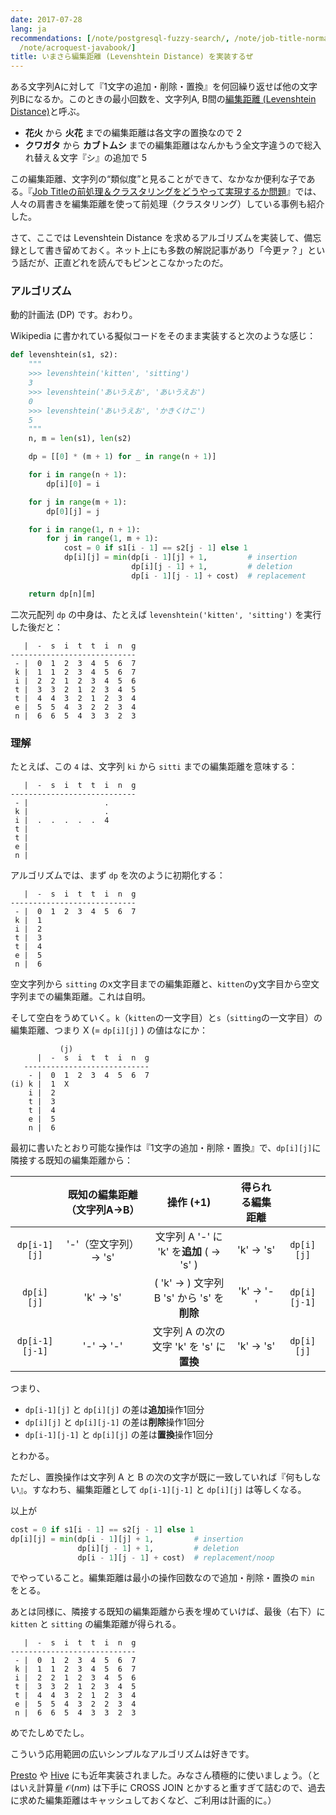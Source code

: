 ```yaml
---
date: 2017-07-28
lang: ja
recommendations: [/note/postgresql-fuzzy-search/, /note/job-title-normalization/,
  /note/acroquest-javabook/]
title: いまさら編集距離 (Levenshtein Distance) を実装するぜ
---
```


ある文字列Aに対して『1文字の追加・削除・置換』を何回繰り返せば他の文字列Bになるか。このときの最小回数を、文字列A, B間の[編集距離 (Levenshtein Distance)](https://ja.wikipedia.org/wiki/%E3%83%AC%E3%83%BC%E3%83%99%E3%83%B3%E3%82%B7%E3%83%A5%E3%82%BF%E3%82%A4%E3%83%B3%E8%B7%9D%E9%9B%A2)と呼ぶ。

- **花火** から **火花** までの編集距離は各文字の置換なので 2
- **クワガタ** から **カブトムシ** までの編集距離はなんかもう全文字違うので総入れ替え＆文字『シ』の追加で 5

この編集距離、文字列の“類似度”と見ることができて、なかなか便利な子である。『[Job Titleの前処理＆クラスタリングをどうやって実現するか問題](/note/job-title-normalization)』では、人々の肩書きを編集距離を使って前処理（クラスタリング）している事例も紹介した。

さて、ここでは Levenshtein Distance を求めるアルゴリズムを実装して、備忘録として書き留めておく。ネット上にも多数の解説記事があり「今更ァ？」という話だが、正直どれを読んでもピンとこなかったのだ。

### アルゴリズム

動的計画法 (DP) です。おわり。

Wikipedia に書かれている擬似コードをそのまま実装すると次のような感じ：

```py
def levenshtein(s1, s2):
    """
    >>> levenshtein('kitten', 'sitting')
    3
    >>> levenshtein('あいうえお', 'あいうえお')
    0
    >>> levenshtein('あいうえお', 'かきくけこ')
    5
    """
    n, m = len(s1), len(s2)

    dp = [[0] * (m + 1) for _ in range(n + 1)]

    for i in range(n + 1):
        dp[i][0] = i

    for j in range(m + 1):
        dp[0][j] = j

    for i in range(1, n + 1):
        for j in range(1, m + 1):
            cost = 0 if s1[i - 1] == s2[j - 1] else 1
            dp[i][j] = min(dp[i - 1][j] + 1,         # insertion
                           dp[i][j - 1] + 1,         # deletion
                           dp[i - 1][j - 1] + cost)  # replacement

    return dp[n][m]
```

二次元配列 `dp` の中身は、たとえば `levenshtein('kitten', 'sitting')` を実行した後だと：

```
   |  -  s  i  t  t  i  n  g
----------------------------
 - |  0  1  2  3  4  5  6  7
 k |  1  1  2  3  4  5  6  7
 i |  2  2  1  2  3  4  5  6
 t |  3  3  2  1  2  3  4  5
 t |  4  4  3  2  1  2  3  4
 e |  5  5  4  3  2  2  3  4
 n |  6  6  5  4  3  3  2  3
```

### 理解

たとえば、この `4` は、文字列 `ki` から `sitti` までの編集距離を意味する：

```
   |  -  s  i  t  t  i  n  g
----------------------------
 - |                 .
 k |                 .
 i |  .  .  .  .  .  4
 t |
 t |
 e |
 n |
```

アルゴリズムでは、まず `dp` を次のように初期化する：

```
   |  -  s  i  t  t  i  n  g
----------------------------
 - |  0  1  2  3  4  5  6  7
 k |  1
 i |  2
 t |  3
 t |  4
 e |  5
 n |  6
```

空文字列から `sitting` のx文字目までの編集距離と、`kitten`のy文字目から空文字列までの編集距離。これは自明。

そして空白をうめていく。`k`（`kitten`の一文字目）と`s`（`sitting`の一文字目）の編集距離、つまり X (= `dp[i][j]` ) の値はなにか：

```
           (j)
      |  -  s  i  t  t  i  n  g
   ----------------------------
    - |  0  1  2  3  4  5  6  7
(i) k |  1  X
    i |  2
    t |  3
    t |  4
    e |  5
    n |  6
```

最初に書いたとおり可能な操作は『1文字の追加・削除・置換』で、`dp[i][j]`に隣接する既知の編集距離から：

|| 既知の編集距離（文字列A→B） | 操作 (+1) | 得られる編集距離 ||
|:--:|:--:|:--:|:--:|:--:|
|`dp[i-1][j]` | '-'（空文字列）→ 's' | 文字列 A '-' に 'k' を**追加** ( → 's' ) | 'k' → 's' | `dp[i][j]` |
|`dp[i][j]` | 'k' → 's' | ( 'k' → ) 文字列 B 's' から 's' を**削除** | 'k' → '-' | `dp[i][j-1]` |
|`dp[i-1][j-1]` | '-' → '-' | 文字列 A の次の文字 'k' を 's' に**置換** | 'k' → 's' | `dp[i][j]` |

つまり、

- `dp[i-1][j]` と `dp[i][j]` の差は**追加**操作1回分
- `dp[i][j]` と `dp[i][j-1]` の差は**削除**操作1回分
- `dp[i-1][j-1]` と `dp[i][j]` の差は**置換**操作1回分

とわかる。

ただし、置換操作は文字列 A と B の次の文字が既に一致していれば『何もしない』。すなわち、編集距離として `dp[i-1][j-1]` と `dp[i][j]` は等しくなる。

以上が

```py
cost = 0 if s1[i - 1] == s2[j - 1] else 1
dp[i][j] = min(dp[i - 1][j] + 1,         # insertion
               dp[i][j - 1] + 1,         # deletion
               dp[i - 1][j - 1] + cost)  # replacement/noop
```

でやっていること。編集距離は最小の操作回数なので追加・削除・置換の `min` をとる。

あとは同様に、隣接する既知の編集距離から表を埋めていけば、最後（右下）に `kitten` と `sitting` の編集距離が得られる。

```
   |  -  s  i  t  t  i  n  g
----------------------------
 - |  0  1  2  3  4  5  6  7
 k |  1  1  2  3  4  5  6  7
 i |  2  2  1  2  3  4  5  6
 t |  3  3  2  1  2  3  4  5
 t |  4  4  3  2  1  2  3  4
 e |  5  5  4  3  2  2  3  4
 n |  6  6  5  4  3  3  2  3
```

めでたしめでたし。

こういう応用範囲の広いシンプルなアルゴリズムは好きです。

[Presto](https://github.com/prestodb/presto/pull/7311) や [Hive](https://issues.apache.org/jira/browse/HIVE-9556) にも近年実装されました。みなさん積極的に使いましょう。（とはいえ計算量 $\mathcal{O}(nm)$ は下手に CROSS JOIN とかすると重すぎて詰むので、過去に求めた編集距離はキャッシュしておくなど、ご利用は計画的に。）